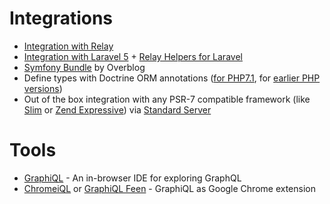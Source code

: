 # Integrations

- [Integration with Relay](https://github.com/ivome/graphql-relay-php)
- [Integration with Laravel 5](https://github.com/Folkloreatelier/laravel-graphql) + [Relay Helpers for Laravel](https://github.com/nuwave/laravel-graphql-relay)
- [Symfony Bundle](https://github.com/overblog/GraphQLBundle) by Overblog
- Define types with Doctrine ORM annotations ([for PHP7.1](https://github.com/Ecodev/graphql-doctrine), for [earlier PHP versions](https://github.com/rahuljayaraman/doctrine-graphql))
- Out of the box integration with any PSR-7 compatible framework (like [Slim](http://slimframework.com) or [Zend Expressive](http://zendframework.github.io/zend-expressive/)) via [Standard Server](executing-queries.md/#using-server)

# Tools
- [GraphiQL](https://github.com/graphql/graphiql) - An in-browser IDE for exploring GraphQL
- [ChromeiQL](https://chrome.google.com/webstore/detail/chromeiql/fkkiamalmpiidkljmicmjfbieiclmeij)
  or [GraphiQL Feen](https://chrome.google.com/webstore/detail/graphiql-feen/mcbfdonlkfpbfdpimkjilhdneikhfklp) -
  GraphiQL as Google Chrome extension
